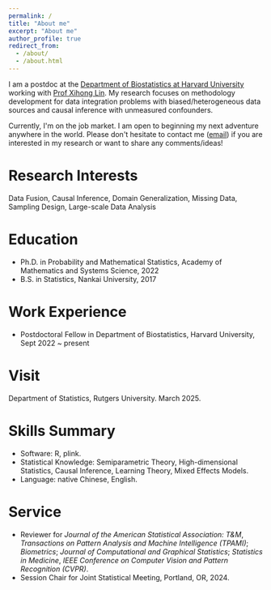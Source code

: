 ```yaml
---
permalink: /
title: "About me"
excerpt: "About me"
author_profile: true
redirect_from: 
  - /about/
  - /about.html
---
```


I am a postdoc at the [Department of Biostatistics at Harvard University]([https://sph.umich.edu/biostat/](https://hsph.harvard.edu/department/biostatistics/)) working with [Prof Xihong Lin]([https://sph.umich.edu/faculty-profiles/dempsey-walter.html] (https://hsph.harvard.edu/profile/xihong-lin/)). My research focuses on methodology development for data integration problems with biased/heterogeneous data sources and causal inference with unmeasured confounders.

Currently, I'm on the job market. I am open to beginning my next adventure anywhere in the world. Please don't hesitate to contact me ([email](mailto:ruoyuwang@hsph.harvard.edu)) if you are interested in my research or want to share any comments/ideas! 

Research Interests
======
Data Fusion, Causal Inference, Domain Generalization, Missing Data, Sampling Design, Large-scale Data Analysis

Education
======
* Ph.D. in Probability and Mathematical Statistics, Academy of Mathematics and Systems Science, 2022
* B.S. in Statistics, Nankai University, 2017

Work Experience
========
* Postdoctoral Fellow in Department of Biostatistics, Harvard University, Sept 2022 ~ present

Visit
=====
Department of Statistics, Rutgers University. March 2025.

Skills Summary
======
* Software: R, plink.
* Statistical Knowledge: Semiparametric Theory, High-dimensional Statistics, Causal Inference, Learning Theory, Mixed Effects Models.
* Language: native Chinese, English.
  
Service
======
* Reviewer for *Journal of the American Statistical Association: T&M*, *Transactions on Pattern Analysis and Machine Intelligence (TPAMI)*; *Biometrics*; *Journal of Computational and Graphical Statistics*; *Statistics in Medicine*,  *IEEE Conference on Computer Vision and Pattern Recognition (CVPR)*.
* Session Chair for Joint Statistical Meeting, Portland, OR, 2024.


